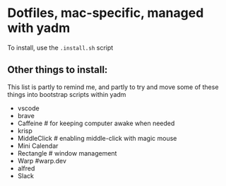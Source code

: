 # Dotfiles, mac-specific, managed with yadm

To install, use the `.install.sh` script


## Other things to install:

This list is partly to remind me, and partly to try and move some of these
things into bootstrap scripts within yadm

* vscode
* brave
* Caffeine # for keeping computer awake when needed
* krisp
* MiddleClick # enabling middle-click with magic mouse
* Mini Calendar
* Rectangle # window management
* Warp #warp.dev
* alfred
* Slack

